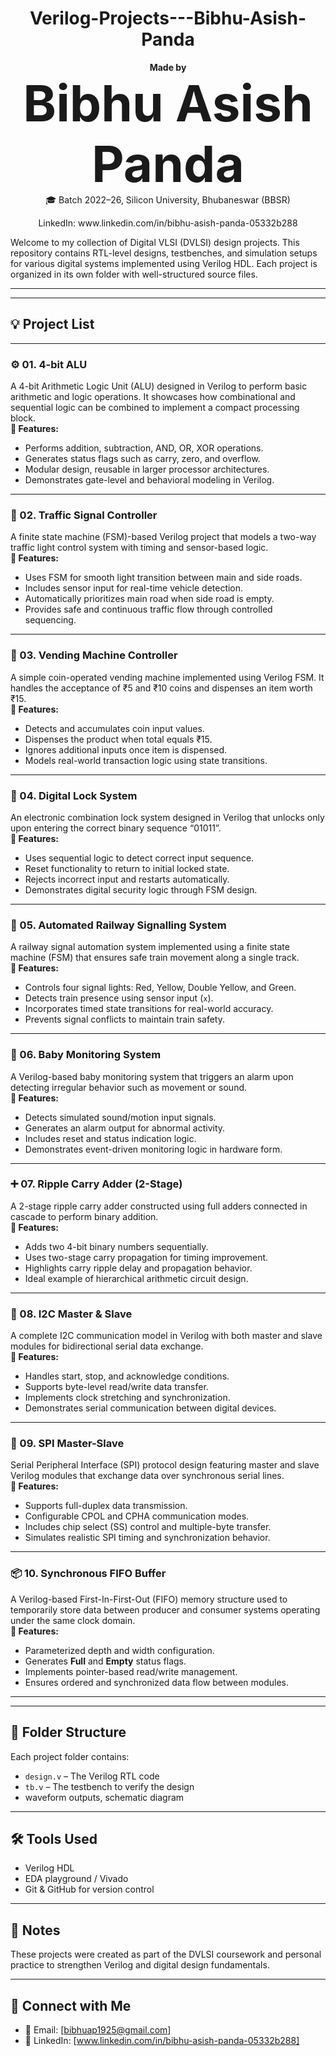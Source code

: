 <h1 align="center"> Verilog-Projects---Bibhu-Asish-Panda </h1>

<p align="center">
  <b>Made by</b><br>
  <span style="font-size:80px"> <b>Bibhu Asish Panda</b> </span><br>
  🎓 Batch 2022–26, Silicon University, Bhubaneswar (BBSR)  
</p>

<p align="center">
  LinkedIn: www.linkedin.com/in/bibhu-asish-panda-05332b288
</p>

Welcome to my collection of Digital VLSI (DVLSI) design projects. This repository contains RTL-level designs, testbenches, and simulation setups for various digital systems implemented using Verilog HDL. Each project is organized in its own folder with well-structured source files.

---
---

## 💡 Project List

---

### ⚙️ 01. 4-bit ALU  
A 4-bit Arithmetic Logic Unit (ALU) designed in Verilog to perform basic arithmetic and logic operations. It showcases how combinational and sequential logic can be combined to implement a compact processing block.  
**🔹 Features:**  
- Performs addition, subtraction, AND, OR, XOR operations.  
- Generates status flags such as carry, zero, and overflow.  
- Modular design, reusable in larger processor architectures.  
- Demonstrates gate-level and behavioral modeling in Verilog.

---

### 🚦 02. Traffic Signal Controller  
A finite state machine (FSM)-based Verilog project that models a two-way traffic light control system with timing and sensor-based logic.  
**🔹 Features:**  
- Uses FSM for smooth light transition between main and side roads.  
- Includes sensor input for real-time vehicle detection.  
- Automatically prioritizes main road when side road is empty.  
- Provides safe and continuous traffic flow through controlled sequencing.

---

### 🥤 03. Vending Machine Controller  
A simple coin-operated vending machine implemented using Verilog FSM. It handles the acceptance of ₹5 and ₹10 coins and dispenses an item worth ₹15.  
**🔹 Features:**  
- Detects and accumulates coin input values.  
- Dispenses the product when total equals ₹15.  
- Ignores additional inputs once item is dispensed.  
- Models real-world transaction logic using state transitions.

---

### 🔐 04. Digital Lock System  
An electronic combination lock system designed in Verilog that unlocks only upon entering the correct binary sequence “01011”.  
**🔹 Features:**  
- Uses sequential logic to detect correct input sequence.  
- Reset functionality to return to initial locked state.  
- Rejects incorrect input and restarts automatically.  
- Demonstrates digital security logic through FSM design.

---

### 🚉 05. Automated Railway Signalling System  
A railway signal automation system implemented using a finite state machine (FSM) that ensures safe train movement along a single track.  
**🔹 Features:**  
- Controls four signal lights: Red, Yellow, Double Yellow, and Green.  
- Detects train presence using sensor input (`x`).  
- Incorporates timed state transitions for real-world accuracy.  
- Prevents signal conflicts to maintain train safety.

---

### 👶 06. Baby Monitoring System  
A Verilog-based baby monitoring system that triggers an alarm upon detecting irregular behavior such as movement or sound.  
**🔹 Features:**  
- Detects simulated sound/motion input signals.  
- Generates an alarm output for abnormal activity.  
- Includes reset and status indication logic.  
- Demonstrates event-driven monitoring logic in hardware form.

---

### ➕ 07. Ripple Carry Adder (2-Stage)  
A 2-stage ripple carry adder constructed using full adders connected in cascade to perform binary addition.  
**🔹 Features:**  
- Adds two 4-bit binary numbers sequentially.  
- Uses two-stage carry propagation for timing improvement.  
- Highlights carry ripple delay and propagation behavior.  
- Ideal example of hierarchical arithmetic circuit design.

---

### 🔄 08. I2C Master & Slave  
A complete I2C communication model in Verilog with both master and slave modules for bidirectional serial data exchange.  
**🔹 Features:**  
- Handles start, stop, and acknowledge conditions.  
- Supports byte-level read/write data transfer.  
- Implements clock stretching and synchronization.  
- Demonstrates serial communication between digital devices.

---

### 🔁 09. SPI Master-Slave  
Serial Peripheral Interface (SPI) protocol design featuring master and slave Verilog modules that exchange data over synchronous serial lines.  
**🔹 Features:**  
- Supports full-duplex data transmission.  
- Configurable CPOL and CPHA communication modes.  
- Includes chip select (SS) control and multiple-byte transfer.  
- Simulates realistic SPI timing and synchronization behavior.

---

### 📦 10. Synchronous FIFO Buffer  
A Verilog-based First-In-First-Out (FIFO) memory structure used to temporarily store data between producer and consumer systems operating under the same clock domain.  
**🔹 Features:**  
- Parameterized depth and width configuration.  
- Generates **Full** and **Empty** status flags.  
- Implements pointer-based read/write management.  
- Ensures ordered and synchronized data flow between modules.

---
---

## 📂 Folder Structure

Each project folder contains:
- `design.v` – The Verilog RTL code
- `tb.v` – The testbench to verify the design
- waveform outputs, schematic diagram

---

## 🛠 Tools Used
- Verilog HDL
- EDA playground / Vivado
- Git & GitHub for version control

---

## 📌 Notes
These projects were created as part of the DVLSI coursework and personal practice to strengthen Verilog and digital design fundamentals.

---

## 🤝 Connect with Me
- 📧 Email: [bibhuap1925@gmail.com]
- 🔗 LinkedIn: [www.linkedin.com/in/bibhu-asish-panda-05332b288]

